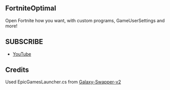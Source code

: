 ## FortniteOptimal
Open Fortnite how you want, with custom programs, GameUserSettings and more!

## SUBSCRIBE
* [YouTube](https://youtube.com/fizlo)

## Credits
Used EpicGamesLauncher.cs from [Galaxy-Swapper-v2](https://github.com/GalaxySwapperOfficial/Galaxy-Swapper-v2)
